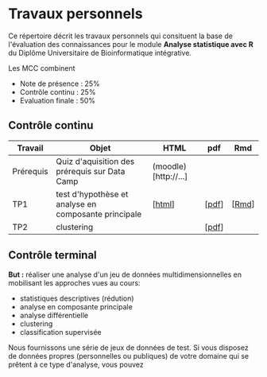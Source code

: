 # Travaux personnels


Ce répertoire décrit les travaux personnels qui consituent la base de l'évaluation des connaissances pour le module **Analyse statistique avec R** du Diplôme Universitaire de Bioinformatique intégrative. 

Les MCC combinent

- Note de présence : 25%
- Contrôle continu : 25%
- Evaluation finale : 50%

## Contrôle continu

| Travail | Objet | HTML | pdf | Rmd | 
|--------------|---------------------------------------|------|------|------|
| Prérequis | Quiz d'aquisition des prérequis sur Data Camp | (moodle)[http://...] | | |
| TP1 | test d'hypothèse et analyse en composante principale | [[html](TX1/TP_exMaison.html)] | [[pdf](TX1/TP_exMaison.pdf)] | [[Rmd](https://raw.githubusercontent.com/DU-Bii/module-3-Stat-R/master/travaux/TX1/TP_exMaison.Rmd)] |
| TP2 | clustering |  | [[pdf](TX2/CR3R2.pdf)] | |


## Contrôle terminal

**But :** réaliser une analyse d'un jeu de données multidimensionnelles en mobilisant les approches vues au cours: 

- statistiques descriptives (rédution)
- analyse en composante principale
- analyse différentielle
- clustering
- classification supervisée

Nous fournissons une série de jeux de données de test. 
Si vous disposez de données propres (personnelles ou publiques) de votre domaine qui se prêtent à ce type d'analyse, vous pouvez 
